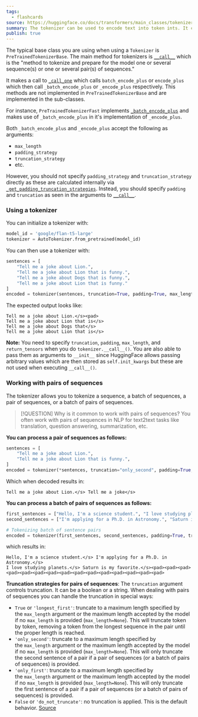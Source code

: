 ```yaml
---
tags:
  - flashcards
source: https://huggingface.co/docs/transformers/main_classes/tokenizer
summary: The tokenizer can be used to encode text into token ints. It can also handle things like padding and truncating sequences to form a batch.
publish: true
---
```

The typical base class you are using when using a `Tokenizer` is `PreTrainedTokenizerBase`. The main method for tokenizers is [`__call__`](https://github.com/huggingface/transformers/blob/6ce6d62b6f20040129ec9831e7c4f6576402ea42/src/transformers/tokenization_utils_base.py#L2509) which is the "method to tokenize and prepare for the model one or several sequence(s) or one or several pair(s) of sequences."

It makes a call to [`_call_one`](https://github.com/huggingface/transformers/blob/6ce6d62b6f20040129ec9831e7c4f6576402ea42/src/transformers/tokenization_utils_base.py#L2597) which calls `batch_encode_plus` or `encode_plus` which then call `_batch_encode_plus` or `_encode_plus` respectively. This methods are not implemented in `PreTrainedTokenizerBase` and are implemented in the sub-classes.

For instance, `PreTrainedTokenizerFast` implements [`_batch_encode_plus`](https://github.com/huggingface/transformers/blob/4e244b8817356d8a090b80185e8e98a865871e91/src/transformers/tokenization_utils_fast.py#L390) and makes use of `_batch_encode_plus` in it's implementation of `_encode_plus`. 

Both `_batch_encode_plus` and `_encode_plus` accept the following as arguments:
- `max_length`
- `padding_strategy`
- `truncation_strategy`
- etc.

However, you should not specify `padding_strategy` and `truncation_strategy` directly as these are calculated internally via [`_get_padding_truncation_strategies`](https://github.com/huggingface/transformers/blob/6ce6d62b6f20040129ec9831e7c4f6576402ea42/src/transformers/tokenization_utils_base.py#L2370). Instead, you should specify `padding` and `truncation` as seen in the arguments to [`__call__`](https://github.com/huggingface/transformers/blob/6ce6d62b6f20040129ec9831e7c4f6576402ea42/src/transformers/tokenization_utils_base.py#L2518).

### Using a tokenizer
You can initialize a tokenizer with:
```python
model_id = 'google/flan-t5-large'
tokenizer = AutoTokenizer.from_pretrained(model_id)
```

You can then use a tokenizer with:
```python
sentences = [
    "Tell me a joke about Lion.",
    "Tell me a joke about Lion that is funny.",
    "Tell me a joke about Dogs that is funny.",
    "Tell me a joke about Lion that is funny."
]
encoded = tokenizer(sentences, truncation=True, padding=True, max_length=10, return_tensors="pt").to("mps")
```

The expected output looks like:
```
Tell me a joke about Lion.</s><pad>
Tell me a joke about Lion that is</s>
Tell me a joke about Dogs that</s>
Tell me a joke about Lion that is</s>
```

**Note:** You need to specify `truncation`, `padding`, `max_length`, and `return_tensors` when you do `tokenizer.__call__()`. You are also able to pass them as arguments to `__init__` since HuggingFace allows passing arbitrary values which are then stored as `self.init_kwargs` but these are not used when executing `__call__()`.

### Working with pairs of sequences
The tokenizer allows you to tokenize a sequence, a batch of sequences, a pair of sequences, or a batch of pairs of sequences.

> [!QUESTION] Why is it common to work with pairs of sequences?
> You often work with pairs of sequences in NLP for text2text tasks like translation, question answering, summarization, etc.

**You can process a pair of sequences as follows:**
```python
sentences = [
    "Tell me a joke about Lion.",
    "Tell me a joke about Lion that is funny.",
]
encoded = tokenizer(*sentences, truncation="only_second", padding=True, max_length=15, return_tensors="pt").to("mps")
```

Which when decoded results in:
```
Tell me a joke about Lion.</s> Tell me a joke</s>
```

**You can process a batch of pairs of sequences as follows:**
```python
first_sentences = ["Hello, I'm a science student.", "I love studying planets."]
second_sentences = ["I'm applying for a Ph.D. in Astronomy.", "Saturn is my favorite."]

# Tokenizing batch of sentence pairs
encoded = tokenizer(first_sentences, second_sentences, padding=True, truncation=True, return_tensors="pt")
```

which results in:
```
Hello, I'm a science student.</s> I'm applying for a Ph.D. in Astronomy.</s>
I love studying planets.</s> Saturn is my favorite.</s><pad><pad><pad><pad><pad><pad><pad><pad><pad><pad><pad><pad><pad><pad><pad>
```

**Truncation strategies for pairs of sequences**:
The `truncation` argument controls truncation. It can be a boolean or a string. When dealing with pairs of sequences you can handle the truncation in special ways:
- `True` or `'longest_first'`: truncate to a maximum length specified by the `max_length` argument or the maximum length accepted by the model if no `max_length` is provided (`max_length=None`). This will truncate token by token, removing a token from the longest sequence in the pair until the proper length is reached.
- `'only_second'`: truncate to a maximum length specified by the `max_length` argument or the maximum length accepted by the model if no `max_length` is provided (`max_length=None`). This will only truncate the second sentence of a pair if a pair of sequences (or a batch of pairs of sequences) is provided.
- `'only_first'`: truncate to a maximum length specified by the `max_length` argument or the maximum length accepted by the model if no `max_length` is provided (`max_length=None`). This will only truncate the first sentence of a pair if a pair of sequences (or a batch of pairs of sequences) is provided.
- `False` or `'do_not_truncate'`: no truncation is applied. This is the default behavior.
[Source](https://huggingface.co/docs/transformers/pad_truncation)